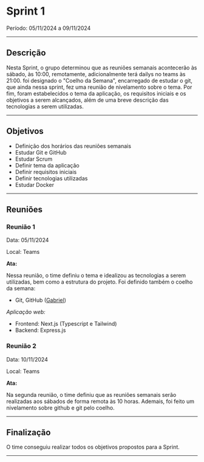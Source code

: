 # Sprint 1

Período: 05/11/2024 a 09/11/2024

---

## Descrição

Nesta Sprint, o grupo determinou que as reuniões semanais acontecerão às sábado, às 10:00, remotamente, adicionalmente terá dailys no teams às 21:00. foi designado o "Coelho da Semana", encarregado de estudar o git, que ainda nessa sprint, fez uma reunião de nivelamento sobre o tema. Por fim, foram estabelecidos o tema da aplicação, os requisitos iniciais e os objetivos a serem alcançados, além de uma breve descrição das tecnologias a serem utilizadas.

---

## Objetivos

- Definição dos horários das reuniões semanais
- Estudar Git e GitHub
- Estudar Scrum
- Definir tema da aplicação
- Definir requisitos iniciais
- Definir tecnologias utilizadas
- Estudar Docker

---

## Reuniões

### Reunião 1

Data: 05/11/2024

Local: Teams

**Ata:**

Nessa reunião, o time definiu o tema e idealizou as tecnologias a serem utilizadas, bem como a estrutura do projeto. Foi definido também o coelho da semana:

- Git, GitHub ([Gabriel](https://github.com/gabriel-lima258))

*Aplicação web:*
 - Frontend: Next.js (Typescript e Tailwind)
 - Backend: Express.js



### Reunião 2

Data: 10/11/2024

Local: Teams

**Ata:**

Na segunda reunião, o time definiu que as reuniões semanais serão realizadas aos sábados de forma remota às 10 horas. Ademais, foi feito um nivelamento sobre github e git pelo coelho.

---

## Finalização

O time conseguiu realizar todos os objetivos propostos para a Sprint.

---